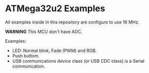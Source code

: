 # ATMega32u2 Examples

All examples inside in this repository are configure to use 16 MHz.

**WARNING** This MCU don't have ADC.

Examples:

- LED: Normal blink, Fade (PWM) and RGB.
- Push buttom.
- USB communications device class (or USB CDC class) is a Serial communication.
